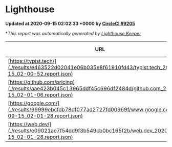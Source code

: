
# Lighthouse

**Updated at 2020-09-15 02:02:33 +0000 by [CircleCI #9205](https://circleci.com/gh/ItinerisLtd/lighthouse-keeper-example/9205)**

**This report was automatically generated by [Lighthouse Keeper](https://github.com/itinerisltd/lighthouse-keeper)*

| URL | Performance | Accessibility | Best Practices | SEO | PWA | Updated At |
| --- | --- | --- | --- | --- | --- | --- |
| [https://typist.tech/](./results/e463522d02041e06b035e8f61910fd43/typist.tech_2020-09-15_02-00-52.report.json) | 0.86 | 0.92 | 0.93 | 0.99 | 0.57 | 2020-09-15T02:00:52.838Z |
| [https://github.com/pricing](./results/aae423b045c13965ddf45c696df2484d/github.com_2020-09-15_02-01-06.report.json) | 0.57 | 0.96 | 0.93 | 0.92 | 0.54 | 2020-09-15T02:01:06.541Z |
| [https://google.com/](./results/99999ebcfdb78df077ad2727fd00969f/www.google.com_2020-09-15_02-01-28.report.json) | 0.72 | 0.9 | 0.93 | 0.85 | 0.54 | 2020-09-15T02:01:28.809Z |
| [https://web.dev/](./results/e09021ae7f54dd9f3b549cb0bc165f2b/web.dev_2020-09-15_02-01-28.report.json) | 0.85 | 1 | 0.93 | 1 | 0.96 | 2020-09-15T02:01:28.816Z |
